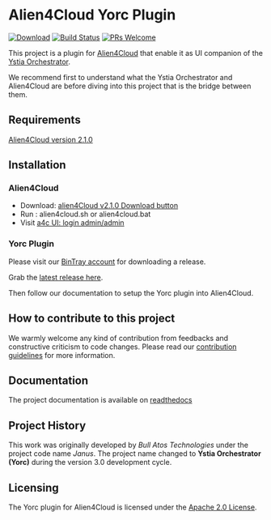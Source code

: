 # Alien4Cloud Yorc Plugin

[![Download](https://api.bintray.com/packages/ystia/yorc-a4c-plugin/distributions/images/download.svg?version=3.2.4)](https://bintray.com/ystia/yorc-a4c-plugin/distributions/3.2.4/link) [![Build Status](https://travis-ci.org/ystia/yorc-a4c-plugin.svg?branch=release/3.2)](https://travis-ci.org/ystia/yorc-a4c-plugin)
[![PRs Welcome](https://img.shields.io/badge/PRs-welcome-brightgreen.svg?style=flat-square)](http://makeapullrequest.com)

This project is a plugin for [Alien4Cloud](http://alien4cloud.github.io) that enable it as UI companion of the [Ystia Orchestrator](https://github.com/ystia/yorc).

We recommend first to understand what the Ystia Orchestrator and Alien4Cloud are before diving into this project that is the bridge between them.

## Requirements

[Alien4Cloud version 2.1.0](http://alien4cloud.github.io/#/documentation/2.1.0/index.html)

## Installation

### Alien4Cloud

* Download: [alien4Cloud v2.1.0 Download button](https://alien4cloud.github.io/)
* Run : alien4cloud.sh or alien4cloud.bat
* Visit [a4c UI: login admin/admin](http://localhost:8088)

### Yorc Plugin

Please visit our [BinTray account](https://bintray.com/ystia/yorc-a4c-plugin/distributions) for downloading a release.

Grab the [latest release here](https://bintray.com/ystia/yorc-a4c-plugin/distributions/_latestVersion).

Then follow our documentation to setup the Yorc plugin into Alien4Cloud.

## How to contribute to this project

We warmly welcome any kind of contribution from feedbacks and constructive criticism to code changes.
Please read our [contribution guidelines](CONTRIBUTING.md) for more information.

## Documentation

The project documentation is available on [readthedocs](http://yorc-a4c-plugin.readthedocs.io/en/latest/)

## Project History

This work was originally developed by _Bull Atos Technologies_ under the project code name _Janus_. The project name changed to __Ystia Orchestrator **(Yorc)**__ during the version 3.0 development cycle.

## Licensing

The Yorc plugin for Alien4Cloud is licensed under the [Apache 2.0 License](LICENSE).
